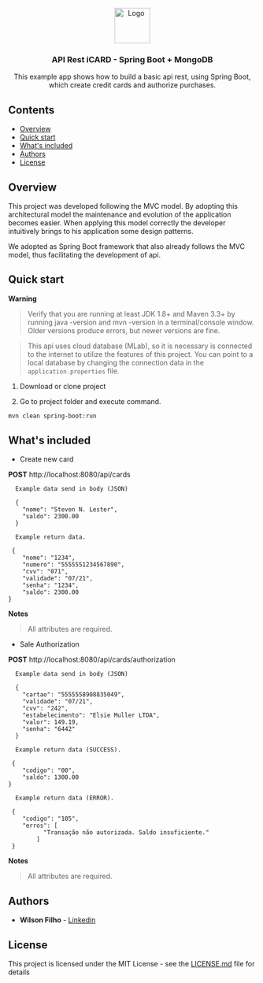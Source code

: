 <p align="center">
  <a href="https://spring.io/">
    <img src="https://spring.io/img/homepage/icon-spring-boot.svg" alt="Logo" width=72 height=72>
  </a>

  <h3 align="center">API Rest iCARD - Spring Boot + MongoDB</h3>

  <p align="center">
    This example app shows how to build a basic api rest, using Spring Boot, which create credit cards and authorize purchases.
  </p>
</p>

## Contents

- [Overview](#overview)
- [Quick start](#quick-start)
- [What's included](#whats-included)
- [Authors](#authors)
- [License](#license)


## Overview

This project was developed following the MVC model. By adopting this architectural model the maintenance and evolution of the application becomes easier. When applying this model correctly the developer intuitively brings to his application some design patterns.

We adopted as Spring Boot framework that also already follows the MVC model, thus facilitating the development of api.


## Quick start

**Warning**

> Verify that you are running at least JDK 1.8+ and Maven 3.3+ by running java -version and mvn -version in a terminal/console window. Older versions produce errors, but newer versions are fine.

> This api uses cloud database (MLab), so it is necessary is connected to the internet to utilize the features of this project. 
You can point to a local database by changing the connection data in the `application.properties` file.

1. Download or clone project

2. Go to project folder and execute command.
 ```bash
 mvn clean spring-boot:run
 ```
 

## What's included

* Create new card

**POST** http://localhost:8080/api/cards
```
  Example data send in body (JSON)
  
  {
    "nome": "Steven N. Lester",
    "saldo": 2300.00
  }
```

```
  Example return data.
  
 {
    "nome": "1234",
    "numero": "5555551234567890",
    "cvv": "071",
    "validade": "07/21",
    "senha": "1234",
    "saldo": 2300.00
}
```

**Notes**
> All attributes are required.

* Sale Authorization

**POST** http://localhost:8080/api/cards/authorization
```
  Example data send in body (JSON)
  
  {
    "cartao": "5555558908835049",
    "validade": "07/21",
    "cvv": "242",
    "estabelecimento": "Elsie Muller LTDA",
    "valor": 149.19,
    "senha": "6442"
  }
```

```
  Example return data (SUCCESS).
  
 {
    "codigo": "00",
    "saldo": 1300.00
}
```

```
  Example return data (ERROR).
  
 {
    "codigo": "105",
    "erros": [
          "Transação não autorizada. Saldo insuficiente."
        ]
 }
```

**Notes**
> All attributes are required.


## Authors

* **Wilson Filho**  - [Linkedin](https://www.linkedin.com/in/wilson-filho-4424b5bb)

## License

This project is licensed under the MIT License - see the [LICENSE.md](LICENSE.md) file for details
